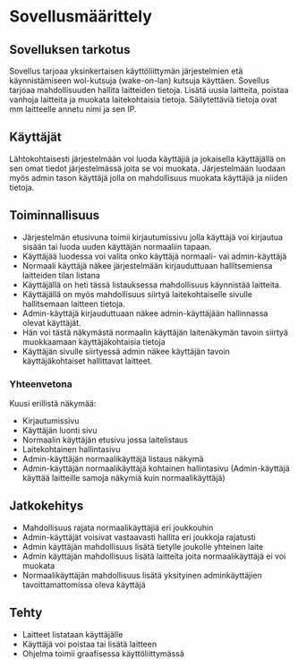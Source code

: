 # Sovellusmäärittely

## Sovelluksen tarkotus
Sovellus tarjoaa yksinkertaisen käyttöliittymän järjestelmien etä käynnistämiseen wol-kutsuja (wake-on-lan) kutsuja käyttäen. 
Sovellus tarjoaa mahdollisuuden hallita laitteiden tietoja. Lisätä uusia laitteita, poistaa vanhoja laitteita ja muokata laitekohtaisia tietoja. Säilytettäviä tietoja ovat mm laitteelle annetu nimi ja sen IP.

## Käyttäjät
Lähtokohtaisesti järjestelmään voi luoda käyttäjiä ja jokaisella käyttäjällä on sen omat tiedot järjestelmässä joita se voi muokata. Järjestelmään luodaan myös admin tason käyttäjä jolla
on mahdollisuus muokata käyttäjiä ja niiden tietoja.

## Toiminnallisuus
- Järjestelmän etusivuna toimii kirjautumissivu jolla käyttäjä voi kirjautua sisään tai luoda uuden käyttäjän normaaliin tapaan. 
- Käyttäjää luodessa voi valita onko käyttäjä normaali- vai admin-käyttäjä
- Normaali käyttäjä näkee järjestelmään kirjauduttuaan hallitsemiensa laitteiden tilan listana
- Käyttäjällä on heti tässä listauksessa mahdollisuus käynnistää laitteita.
- Käyttäjällä on myös mahdollisuus siirtyä laitekohtaiselle sivulle hallitsemaan laitteen tietoja.
- Admin-käyttäjä kirjauduttuaan näkee admin-käyttäjään hallinnassa olevat käyttäjät.
- Hän voi tästä näkymästä normaalin käyttäjän laitenäkymän tavoin siirtyä muokkaamaan käyttäjäkohtaisia tietoja
- Käyttäjän sivulle siirtyessä admin näkee käyttäjän tavoin käyttäjäkohtaiset hallittavat laitteet.

 ### Yhteenvetona
 Kuusi erillistä näkymää:
 - Kirjautumissivu
 - Käyttäjän luonti sivu
 - Normaalin käyttäjän etusivu jossa laitelistaus
 - Laitekohtainen hallintasivu
 - Admin-käyttäjän normaalikäyttäjä listaus näkymä
 - Admin-käyttäjän normaalikäyttäjä kohtainen hallintasivu
(Admin-käyttäjä käyttää laitteille samoja näkymiä kuin normaalikäyttäjä)

## Jatkokehitys
- Mahdollisuus rajata normaalikäyttäjiä eri joukkouhin
- Admin-käyttäjät voisivat vastaavasti hallita eri joukkoja rajatusti
- Admin käyttäjän mahdollisuus lisätä tietylle joukolle yhteinen laite
- Admin käyttäjän mahdollisuus lisätä laitteita joita normaalikäyttäjä ei voi muokata
- Normaalikäyttäjän mahdollisuus lisätä yksityinen adminkäyttäjien tavoittamattomissa oleva käyttäjä

## Tehty
- Laitteet listataan käyttäjälle
- Käyttäjä voi poistaa tai lisätä laitteen
- Ohjelma toimii graafisessa käyttöliittymässä
